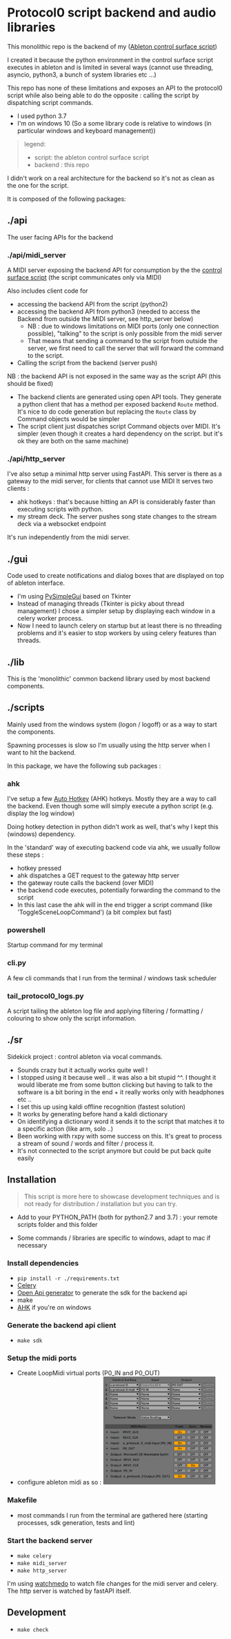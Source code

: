 # Protocol0 script backend and audio libraries

This monolithic repo is the backend of my ([Ableton control surface script](https://github.com/lebrunthibault/Protocol0-Ableton-Surface-Script))

I created it because the python environment in the control surface script executes in ableton and is limited in several
ways
(cannot use threading, asyncio, python3, a bunch of system libraries etc ...)

This repo has none of these limitations and exposes an API to the protocol0 script while also being able to do the opposite : 
calling the script by dispatching script commands.

- I used python 3.7
- I'm on windows 10 (So a some library code is relative to windows (in particular windows and keyboard management))

> legend:
>- script: the ableton control surface script
>- backend : this repo

I didn't work on a real architecture for the backend so it's not as clean as the one for the script.

It is composed of the following packages:

## ./api

The user facing APIs for the backend

### ./api/midi_server
A MIDI server exposing the backend API for consumption by the the [control surface script](https://github.com/lebrunthibault/Protocol0-Ableton-Surface-Script)
(the script communicates only via MIDI)

Also includes client code for
- accessing the backend API from the script (python2)
- accessing the backend API from python3 (needed to access the Backend from outside the MIDI server, see http_server below)
  - NB : due to windows limitations on MIDI ports (only one connection possible), "talking" to the script is only possible from the midi server
  - That means that sending a command to the script from outside the server, we first need to call the server that will forward the command to the script.
- Calling the script from the backend (server push)
  
NB : the backend API is not exposed in the same way as the script API (this should be fixed)
- The backend clients are generated using open API tools. They generate a python client that has a method per exposed backend `Route` method.
  It's nice to do code generation but replacing the `Route` class by Command objects would be simpler
- The script client just dispatches script Command objects over MIDI. 
  It's simpler (even though it creates a hard dependency on the script. but it's ok they are both on the same machine)
  
### ./api/http_server
I've also setup a minimal http server using FastAPI.
This server is there as a gateway to the midi server, for clients that cannot use MIDI
It serves two clients :
- ahk hotkeys : that's because hitting an API is considerably faster than executing scripts with python.
- my stream deck. The server pushes song state changes to the stream deck via a websocket endpoint

It's run independently from the midi server. 

## ./gui
Code used to create notifications and dialog boxes that are displayed on top of ableton interface.
- I'm using [PySimpleGui](https://pysimplegui.readthedocs.io/) based on Tkinter
- Instead of managing threads (Tkinter is picky about thread management) I chose a simpler setup by displaying each window in a celery worker process.
- Now I need to launch celery on startup but at least there is no threading problems and it's easier to stop workers by using celery features than threads.
  
## ./lib
This is the 'monolithic' common backend library used by most backend components.


## ./scripts
Mainly used from the windows system (logon / logoff) or as a way to start the components.

Spawning processes is slow so I'm usually using the http server when I want to hit the backend.

In this package, we have the following sub packages :

### ahk
I've setup a few [Auto Hotkey](https://www.autohotkey.com/) (AHK) hotkeys. Mostly they are a way to call the backend.
Even though some will simply execute a python script (e.g. display the log window)

Doing hotkey detection in python didn't work as well, that's why I kept this (windows) dependency.

In the 'standard' way of executing backend code via ahk, we usually follow these steps :
- hotkey pressed
- ahk dispatches a GET request to the gateway http server
- the gateway route calls the backend (over MIDI)
- the backend code executes, potentially forwarding the command to the script
- In this last case the ahk will in the end trigger a script command (like 'ToggleSceneLoopCommand')
  (a bit complex but fast) 

### powershell
Startup command for my terminal

### cli.py
A few cli commands that I run from the terminal / windows task scheduler

### tail_protocol0_logs.py
A script tailing the ableton log file and applying filtering / formatting / colouring
to show only the script information.

## ./sr
Sidekick project : control ableton via vocal commands.
- Sounds crazy but it actually works quite well !
- I stopped using it because well .. it was also a bit stupid ^^. I thought it would liberate me from some button clicking
  but having to talk to the software is a bit boring in the end + it really works only with headphones etc ..
- I set this up using kaldi offline recognition (fastest solution)
- It works by generating before hand a kaldi dictionary 
- On identifying a dictionary word it sends it to the script that matches it to a specific action (like arm, solo ..)
- Been working with rxpy with some success on this. It's great to process a stream of sound / words and filter / process it.
- It's not connected to the script anymore but could be put back quite easily

## Installation

> This script is more here to showcase development techniques and is not ready for distribution / installation but you can try.

- Add to your PYTHON_PATH (both for python2.7 and 3.7) : your remote scripts folder and this folder

- Some commands / libraries are specific to windows, adapt to mac if necessary

### Install dependencies
- `pip install -r ./requirements.txt`
- [Celery](https://docs.celeryproject.org/en/stable/getting-started/first-steps-with-celery.html)
- [Open Api generator](https://openapi-generator.tech/docs/installation/) to generate the sdk for the backend api
- make
- [AHK](https://www.autohotkey.com/) if you're on windows 
  
### Generate the backend api client
- `make sdk`

### Setup the midi ports
- Create LoopMidi virtual ports (P0_IN and P0_OUT)
- configure ableton midi as so :
    <img width="260px" src="https://raw.githubusercontent.com/lebrunthibault/Protocol-0-backend/master/doc/img/ableton_midi_config.PNG?sanitize=true" alt="ableton screenshot">

  
### Makefile
- most commands I run from the terminal are gathered here (starting processes, sdk generation, tests and lint)

### Start the backend server
- `make celery`
- `make midi_server`
- `make http_server`

I'm using [watchmedo](https://github.com/gorakhargosh/watchdog) to watch file changes for the midi server and celery.
The http server is watched by fastAPI itself.
  

## Development
- `make check` 
